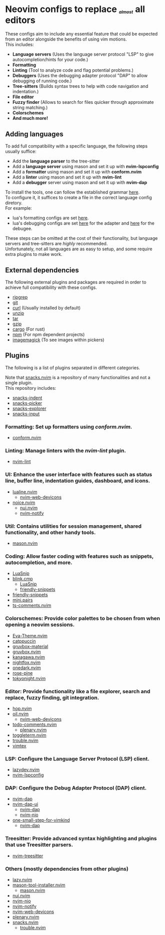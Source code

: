 # Neovim configs to replace <sup><sub><sub><sub>_almost_</sub></sub></sup> all editors

These configs aim to include any essential feature that could be expected from an editor alongside the benefits of using vim motions.  
This includes:

- **Language servers** (Uses the language server protocol "LSP" to give autocompletion/hints for your code.)
- **Formatting**
- **Linting** (Tool to analyze code and flag potential problems.)
- **Debuggers** (Uses the debugging adapter protocol "DAP" to allow debugging of running code.)
- **Tree-sitters** (Builds syntax trees to help with code navigation and indentation.)
- **File editor**
- **Fuzzy finder** (Allows to search for files quicker through approximate string matching.)
- **Colorschemes**
- **And much more!**

## Adding languages

To add full compatibility with a specific language, the following steps usually suffice:

- Add the **language parser** to the tree-sitter
- Add a **language server** using mason and set it up with **nvim-lspconfig**
- Add a **formatter** using mason and set it up with **conform.nvim**
- Add a **linter** using mason and set it up with **nvim-lint**
- Add a **debugger** server using mason and set it up with **nvim-dap**

To install the tools, one can follow the established grammar [here](lua/langs/tools.lua).  
To configure it, it suffices to create a file in the correct language config diretory.  
For example:

- lua's formatting configs are set [here](lua/langs/formatting/stylua.lua).
- lua's debugging configs are set [here](lua/langs/dap/debugee_configs/lua.lua) for the adapter
  and [here](lua/langs/dap/adapter_configs/osv_lua.lua) for the debugee.

These steps can be omitted at the cost of their functionality, but language servers and tree-sitters are _highly_ recommended.  
Unfortunately, not all languages are as easy to setup, and some require extra plugins to make work.

## External dependencies

The following external plugins and packages are required in order to achieve full compatibility with these configs.

- [ripgrep](https://github.com/BurntSushi/ripgrep)
- [git](https://git-scm.com/downloads/linux)
- [curl](https://curl.se/download.html) (Usually installed by default)
- [unzip](https://infozip.sourceforge.net/UnZip.html)
- [tar](https://www.gnu.org/software/tar/)
- [gzip](https://www.gnu.org/software/gzip/)
- [cargo](https://www.rust-lang.org/tools/install) (For rust)
- [npm](https://nodejs.org/en/download) (For npm dependent projects)
- [imagemagick](https://imagemagick.org/) (To see images within pickers)

## Plugins

The following is a list of plugins separated in different categories.

Note that [snacks.nvim](https://github.com/folke/snacks.nvim) is a repository of many functionalities and not a single plugin.  
This repository includes:

- [snacks-indent](https://github.com/folke/snacks.nvim/blob/main/docs/indent.md)
- [snacks-picker](https://github.com/folke/snacks.nvim/blob/main/docs/picker.md)
- [snacks-explorer](https://github.com/folke/snacks.nvim/blob/main/docs/explorer.md)
- [snacks-input](https://github.com/folke/snacks.nvim/blob/main/docs/input.md)

### Formatting: Set up formatters using *conform.nvim*.

- [conform.nvim](https://github.com/stevearc/conform.nvim)

### Linting: Manage linters with the *nvim-lint* plugin.

- [nvim-lint](https://github.com/mfussenegger/nvim-lint)

### UI: Enhance the user interface with features such as status line, buffer line, indentation guides, dashboard, and icons.

- [lualine.nvim](https://github.com/nvim-lualine/lualine.nvim)
  - [nvim-web-devicons](https://github.com/nvim-tree/nvim-web-devicons)
- [noice.nvim](https://github.com/folke/noice.nvim)
  - [nui.nvim](https://github.com/MunifTanjim/nui.nvim)
  - [nvim-notify](https://github.com/rcarriga/nvim-notify)

### Util: Contains utilities for session management, shared functionality, and other handy tools.

- [mason.nvim](https://github.com/williamboman/mason.nvim)

### Coding: Allow faster coding with features such as snippets, autocompletion, and more.

- [LuaSnip](https://github.com/L3MON4D3/LuaSnip)
- [blink.cmp](https://github.com/saghen/blink.cmp)
  - [LuaSnip](https://github.com/L3MON4D3/LuaSnip)
  - [friendly-snippets](https://github.com/rafamadriz/friendly-snippets)
- [friendly-snippets](https://github.com/rafamadriz/friendly-snippets)
- [mini.pairs](https://github.com/nvim-mini/mini.pairs)
- [ts-comments.nvim](https://github.com/folke/ts-comments.nvim)

### Colorschemes: Provide color palettes to be chosen from when opening a neovim sessions.

- [Eva-Theme.nvim](https://github.com/sharpchen/Eva-Theme.nvim)
- [catppuccin](https://github.com/catppuccin/nvim)
- [gruvbox-material](https://github.com/sainnhe/gruvbox-material)
- [gruvbox.nvim](https://github.com/ellisonleao/gruvbox.nvim)
- [kanagawa.nvim](https://github.com/rebelot/kanagawa.nvim)
- [nightfox.nvim](https://github.com/EdenEast/nightfox.nvim)
- [onedark.nvim](https://github.com/navarasu/onedark.nvim)
- [rose-pine](https://github.com/rose-pine/neovim)
- [tokyonight.nvim](https://github.com/folke/tokyonight.nvim)

### Editor: Provide functionality like a file explorer, search and replace, fuzzy finding, git integration.

- [hop.nvim](https://github.com/smoka7/hop.nvim)
- [oil.nvim](https://github.com/stevearc/oil.nvim)
  - [nvim-web-devicons](https://github.com/nvim-tree/nvim-web-devicons)
- [todo-comments.nvim](https://github.com/folke/todo-comments.nvim)
  - [plenary.nvim](https://github.com/nvim-lua/plenary.nvim)
- [toggleterm.nvim](https://github.com/akinsho/toggleterm.nvim)
- [trouble.nvim](https://github.com/folke/trouble.nvim)
- [vimtex](https://github.com/lervag/vimtex)

### LSP: Configure the Language Server Protocol (LSP) client.

- [lazydev.nvim](https://github.com/folke/lazydev.nvim)
- [nvim-lspconfig](https://github.com/neovim/nvim-lspconfig)

### DAP: Configure the Debug Adapter Protocol (DAP) client.

- [nvim-dap](https://github.com/mfussenegger/nvim-dap)
- [nvim-dap-ui](https://github.com/rcarriga/nvim-dap-ui)
  - [nvim-dap](https://github.com/mfussenegger/nvim-dap)
  - [nvim-nio](https://github.com/nvim-neotest/nvim-nio)
- [one-small-step-for-vimkind](https://github.com/jbyuki/one-small-step-for-vimkind)
  - [nvim-dap](https://github.com/mfussenegger/nvim-dap)

### Treesitter: Provide advanced syntax highlighting and plugins that use Treesitter parsers.

- [nvim-treesitter](https://github.com/nvim-treesitter/nvim-treesitter)

### Others (mostly dependencies from other plugins)

- [lazy.nvim](https://github.com/folke/lazy.nvim)
- [mason-tool-installer.nvim](https://github.com/WhoIsSethDaniel/mason-tool-installer.nvim)
  - [mason.nvim](https://github.com/williamboman/mason.nvim)
- [nui.nvim](https://github.com/MunifTanjim/nui.nvim)
- [nvim-nio](https://github.com/nvim-neotest/nvim-nio)
- [nvim-notify](https://github.com/rcarriga/nvim-notify)
- [nvim-web-devicons](https://github.com/nvim-tree/nvim-web-devicons)
- [plenary.nvim](https://github.com/nvim-lua/plenary.nvim)
- [snacks.nvim](https://github.com/folke/snacks.nvim)
  - [trouble.nvim](https://github.com/folke/trouble.nvim)
